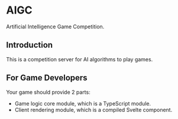 # AIGC

Artificial Intelligence Game Competition.

## Introduction

This is a competition server for AI algorithms to play games.

## For Game Developers

Your game should provide 2 parts:

- Game logic core module, which is a TypeScript module.
- Client rendering module, which is a compiled Svelte component.
